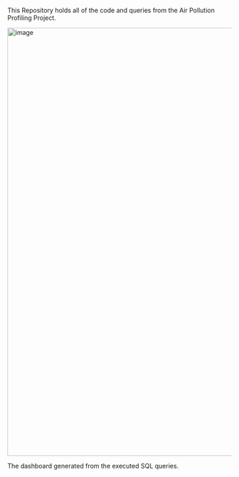 This Repository holds all of the code and queries from the Air Pollution Profiling Project.

<img width="1912" height="962" alt="image" src="https://github.com/user-attachments/assets/6c7a4782-9333-4bdc-8156-11a39d9ee2a2" />

The dashboard generated from the executed SQL queries.
